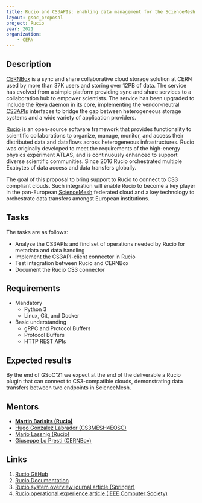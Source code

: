 ```yaml
---
title: Rucio and CS3APIs: enabling data management for the ScienceMesh cloud
layout: gsoc_proposal
project: Rucio
year: 2021
organization:
    - CERN
---
```


## Description

[CERNBox](https://cernbox.web.cern.ch/cernbox/) is a sync and share collaborative cloud storage solution at CERN used by more than 37K users and storing over 12PB of data. The service has evolved from a simple platform providing sync and share services to a collaboration hub to empower scientists. The service has been upgraded to include the [Reva](https://reva.link) daemon in its core, implementing the vendor-neutral [CS3APIs](https://cs3org.github.io/cs3apis/) interfaces to bridge the gap between heterogeneous storage systems and a wide variety of application providers.

[Rucio](https://rucio.cern.ch) is an open-source software framework that provides functionality to scientific collaborations to organize, manage, monitor, and access their distributed data and dataflows across heterogeneous infrastructures. Rucio was originally developed to meet the requirements of the high-energy physics experiment ATLAS, and is continuously enhanced to support diverse scientific communities. Since 2016 Rucio orchestrated multiple Exabytes of data access and data transfers globally.

The goal of this proposal to bring support to Rucio to connect to CS3 compliant clouds. Such integration will enable Rucio to become a key player in the pan-European [ScienceMesh](https://cs3mesh4eosc.eu/) federated cloud and a key technology to orchestrate data transfers amongst European institutions.

## Tasks

The tasks are as follows:
 * Analyse the CS3APIs and find set of operations needed by Rucio for metadata and data handling
 * Implement the CS3API-client connector in Rucio
 * Test integration between Rucio and CERNBox
 * Document the Rucio CS3 connector

## Requirements

 * Mandatory
   * Python 3
   * Linux, Git, and Docker
 * Basic understanding
   * gRPC and Protocol Buffers
   * Protocol Buffers
   * HTTP REST APIs

## Expected results

By the end of GSoC'21 we expect at the end of the deliverable a Rucio plugin that can connect to CS3-compatible clouds, demonstrating data transfers between two endpoints in ScienceMesh.

## Mentors
 * **[Martin Barisits (Rucio)](mailto:martin.barisits@cern.ch)**
 * [Hugo Gonzalez Labrador (CS3MESH4EOSC)](mailto:hugo.gonzalez.labrador@cern.ch)
 * [Mario Lassnig (Rucio)](mailto:mario.lassnig@cern.ch)
 * [Giuseppe Lo Presti (CERNBox)](mailto:giuseppe.lopresti@cern.ch)

## Links
 1. [Rucio GitHub](https://github.com/rucio/rucio)
 2. [Rucio Documentation](https://rucio.readthedocs.io/en/latest/)
 2. [Rucio system overview journal article (Springer)](https://doi.org/10.1007/s41781-019-0026-3)
 3. [Rucio operational experience article (IEEE Computer Society)](http://sites.computer.org/debull/A20mar/p9.pdf)
